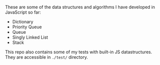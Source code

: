 These are some of the data structures and algorithms I have developed in JavaScript so far:

<ul>
<li>Dictionary</li>
<li>Priority Queue</li>
<li>Queue</li>
<li>Singly Linked List</li>
<li>Stack</li>

</ul>

This repo also contains some of my tests with built-in JS datastructures. They are accessible in `./test/` directory.